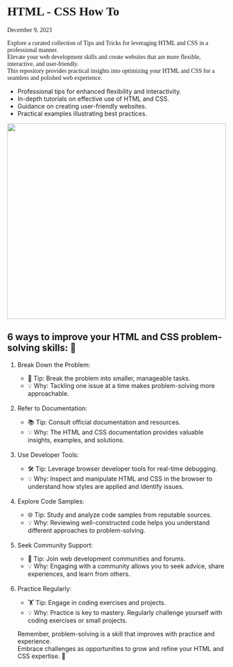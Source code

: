 <h1 style="font-family:'Times New Roman', Times, serif;">HTML - CSS How To</h1>
<p style="font-family:'Times New Roman', Times, serif;">December 9, 2023</p>

<p style="font-family:'Times New Roman', Times, serif;">
    Explore a curated collection of Tips and Tricks for leveraging HTML and CSS in a professional manner.<br>
    Elevate your web development skills and create websites that are more flexible, interactive, and user-friendly.<br>
    This repository provides practical insights into optimizing your HTML and CSS for a seamless and polished web experience.
</p>

<ul>
    <li>Professional tips for enhanced flexibility and interactivity.</li>
    <li>In-depth tutorials on effective use of HTML and CSS.</li>
    <li>Guidance on creating user-friendly websites.</li>
    <li>Practical examples illustrating best practices.</li>
</ul>

<img src="https://process.fs.teachablecdn.com/ADNupMnWyR7kCWRvm76Laz/resize=width:705/https://www.filepicker.io/api/file/eYA6E8L3TiGl0GxpQoS6" style="width: 100%; height: 450px;">

<h2>6 ways to improve your HTML and CSS problem-solving skills: &#129300</h2>

<ol>
    <li>Break Down the Problem:</li>
    <ul>
        <li>&#x1F9E9; Tip: Break the problem into smaller, manageable tasks.</li>
        <li>&#x1F4A1; Why: Tackling one issue at a time makes problem-solving more approachable. </li>
    </ul>
    <br>
    <li>Refer to Documentation:</li>
    <ul>
        <li>&#x1F4DA; Tip: Consult official documentation and resources.</li>
        <li>&#x1F4A1; Why: The HTML and CSS documentation provides valuable insights, examples, and solutions.</li>
    </ul>
    <br>
    <li>Use Developer Tools:</li>
    <ul>
        <li>&#x1F6E0; Tip: Leverage browser developer tools for real-time debugging.</li>
        <li>&#x1F4A1; Why: Inspect and manipulate HTML and CSS in the browser to understand how styles are applied and identify issues.</li>
    </ul>
    <br>
    <li>Explore Code Samples:</li>
    <ul>
        <li>&#x1F310; Tip: Study and analyze code samples from reputable sources.</li>
        <li>&#x1F4A1; Why: Reviewing well-constructed code helps you understand different approaches to problem-solving.</li>
    </ul>
    <br>
    <li>Seek Community Support:</li>
    <ul>
        <li>&#x1F91D; Tip: Join web development communities and forums.</li>
        <li>&#x1F4A1; Why: Engaging with a community allows you to seek advice, share experiences, and learn from others.</li>
    </ul>
    <br>
    <li>Practice Regularly:</li>
    <ul>
        <li>&#x1F3CB; Tip: Engage in coding exercises and projects.</li>
        <li>&#x1F4A1; Why: Practice is key to mastery. Regularly challenge yourself with coding exercises or small projects.</li>
    </ul>
    <p>
        Remember, problem-solving is a skill that improves with practice and experience.<br>
        Embrace challenges as opportunities to grow and refine your HTML and CSS expertise. &#x1F680;
    </p>
</ol>